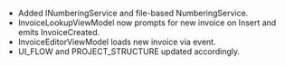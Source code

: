 - Added INumberingService and file-based NumberingService.
- InvoiceLookupViewModel now prompts for new invoice on Insert and emits InvoiceCreated.
- InvoiceEditorViewModel loads new invoice via event.
- UI_FLOW and PROJECT_STRUCTURE updated accordingly.
